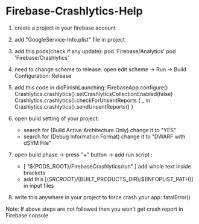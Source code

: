 # Firebase-Crashlytics-Help

1. create a project in your firebase account
2. add "GoogleService-Info.plist" file in project
3. add this pods(check if any update): 
	   pod 'Firebase/Analytics'
 	   pod 'Firebase/Crashlytics'
4. need to change scheme to release:
	 open edit scheme -> Run -> Build Configuration: Release

5. add this code in didFinishLaunching:
	  FirebaseApp.configure()
    Crashlytics.crashlytics().setCrashlyticsCollectionEnabled(false)
    Crashlytics.crashlytics().checkForUnsentReports { _ in
        Crashlytics.crashlytics().sendUnsentReports()
    }

6. open build setting of your project:
	  - search for (Build Active Architecture Only) change it to "YES"
	  - search for (Debug Information Format) change it to "DWARF with dSYM File"

7. open build phase -> press "+" button -> add run script : 
   - [ "${PODS_ROOT}/FirebaseCrashlytics/run" ] add whole text inside brackets 
   - add this [$(SRCROOT)/$(BUILT_PRODUCTS_DIR)/$(INFOPLIST_PATH)] in input files


8. write this anywhere in your project to force crash your app: fatalError()



Note: If above steps are not followed then you won't get crash report in Firebase console
